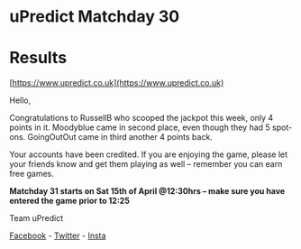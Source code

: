 # uPredict Matchday 30
# Results

<Centre>[https://www.upredict.co.uk](https://www.upredict.co.uk)</Centre>

Hello,

Congratulations to RussellB who scooped the jackpot this week, only 4 points in it. Moodyblue came in second place, even though they had 5 spot-ons. GoingOutOut came in third another 4 points back.

Your accounts have been credited. If you are enjoying the game, please let your friends know and get them playing as well – remember you can earn free games.

**Matchday 31 starts on Sat 15th of April @12:30hrs – make sure you have entered the game prior to 12:25**

Team uPredict

<Centre>[Facebook](https://www.facebook.com/upredict) - [Twitter](https://twitter.com/upredict_it/) - [Insta](https://www.instagram.com/upredict_it/)</Centre>